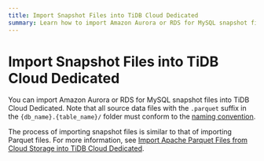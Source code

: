 ```yaml
---
title: Import Snapshot Files into TiDB Cloud Dedicated
summary: Learn how to import Amazon Aurora or RDS for MySQL snapshot files into TiDB Cloud Dedicated.
---
```


# Import Snapshot Files into TiDB Cloud Dedicated

You can import Amazon Aurora or RDS for MySQL snapshot files into TiDB Cloud Dedicated. Note that all source data files with the `.parquet` suffix in the `{db_name}.{table_name}/` folder must conform to the [naming convention](/tidb-cloud/naming-conventions-for-data-import.md).

The process of importing snapshot files is similar to that of importing Parquet files. For more information, see [Import Apache Parquet Files from Cloud Storage into TiDB Cloud Dedicated](/tidb-cloud/import-parquet-files.md).
